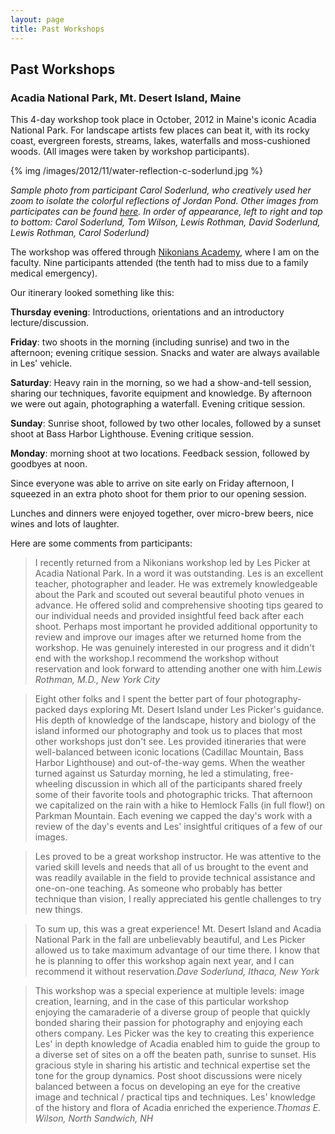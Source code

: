 ```yaml
---
layout: page
title: Past Workshops
---
```

## Past Workshops

### Acadia National Park, Mt. Desert Island, Maine

This 4-day workshop took place in October, 2012 in Maine's iconic Acadia National Park. For landscape artists few places can beat it, with its rocky coast, evergreen forests, streams, lakes, waterfalls and moss-cushioned woods. (All images were taken by workshop participants). 

{% img /images/2012/11/water-reflection-c-soderlund.jpg %}

*Sample photo from participant Carol Soderlund, who creatively used her zoom to isolate the colorful reflections of Jordan Pond. Other images from participates can be found [here](https://www.dropbox.com/sh/gph1ut53nadoqbo/xKw8tYu7uT). In order of appearance, left to right and top to bottom: Carol Soderlund, Tom Wilson, Lewis Rothman, David Soderlund, Lewis Rothman, Carol Soderlund)*

The workshop was offered through [Nikonians Academy](http://www.nikoniansacademy.com/viewFacultyPage.html?page_id=7), where I am on the faculty. Nine participants attended (the tenth had to miss due to a family medical emergency). 

Our itinerary looked something like this:

**Thursday evening**: Introductions, orientations and an introductory lecture/discussion. 

**Friday**: two shoots in the morning (including sunrise) and two in the afternoon; evening critique session. Snacks and water are always available in Les' vehicle. 

**Saturday**: Heavy rain in the morning, so we had a show-and-tell session, sharing our techniques, favorite equipment and knowledge. By afternoon we were out again, photographing a waterfall. Evening critique session.

**Sunday**: Sunrise shoot, followed by two other locales, followed by a sunset shoot at Bass Harbor Lighthouse. Evening critique session.

**Monday**: morning shoot at two locations. Feedback session, followed by goodbyes at noon. 

Since everyone was able to arrive on site early on Friday afternoon, I squeezed in an extra photo shoot for them prior to our opening session. 

Lunches and dinners were enjoyed together, over micro-brew beers, nice wines and lots of laughter. 



Here are some comments from participants:

> I recently returned from a Nikonians workshop led by Les Picker at Acadia National Park. In a word it was outstanding. Les is an excellent teacher, photographer and leader. He was extremely knowledgeable about the Park and scouted out several beautiful photo venues in advance. He offered solid and comprehensive shooting tips geared to our individual needs and provided insightful feed back after each shoot. Perhaps most important he provided additional opportunity to review and improve our images after we returned home from the workshop. He was genuinely interested in our progress and it didn't end with the workshop.I recommend the workshop without reservation and look forward to attending another one with him.<cite>Lewis Rothman, M.D., New York City</cite>


> Eight other folks and I spent the better part of four photography-packed days exploring Mt. Desert Island under Les Picker's guidance. His depth of knowledge of the landscape, history and biology of the island informed our photography and took us to places that most other workshops just don't see. Les provided itineraries that were well-balanced between iconic locations (Cadillac Mountain, Bass Harbor Lighthouse) and out-of-the-way gems. When the weather turned against us Saturday morning, he led a stimulating, free-wheeling discussion in which all of the participants shared freely some of their favorite tools and photographic tricks. That afternoon we capitalized on the rain with a hike to Hemlock Falls (in full flow!) on Parkman Mountain. Each evening we capped the day's work with a review of the day's events and Les' insightful critiques of a few of our images.

> Les proved to be a great workshop instructor. He was attentive to the varied skill levels and needs that all of us brought to the event and was readily available in the field to provide technical assistance and one-on-one teaching. As someone who probably has better technique than vision, I really appreciated his gentle challenges to try new things.

> To sum up, this was a great experience! Mt. Desert Island and Acadia National Park in the fall are unbelievably beautiful, and Les Picker allowed us to take maximum advantage of our time there. I know that he is planning to offer this workshop again next year, and I can recommend it without reservation.<cite>Dave Soderlund, Ithaca, New York</cite>

> This workshop was a special experience at multiple levels: image creation, learning, and in the case of this particular workshop enjoying the camaraderie of a diverse group of people that quickly bonded sharing their passion for photography and enjoying each others company.  Les Picker was the key to creating this experience   Les' in depth knowledge of Acadia enabled him to guide the group to a diverse set of sites on a off the beaten path, sunrise to sunset.  His gracious style in sharing his artistic and technical expertise set the tone for the group dynamics. Post shoot discussions were nicely balanced between a focus on developing an eye for the creative image and technical / practical tips and techniques.  Les' knowledge of the history and flora of Acadia enriched the experience.<cite>Thomas E. Wilson, North Sandwich, NH</cite>
